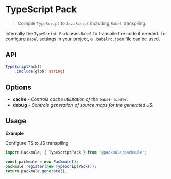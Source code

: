 # TypeScript Pack
> Compile `TypeScript` to `JavaScript` including `Babel` transpiling.

Internally the `TypeScript Pack` uses `Babel` to transpile the code if needed.
To configure `Babel` settings in your project, a `.babelrc.json` file can be used.

## API
```ts
TypeScriptPack()
    .include(glob: string)
```

## Options
* **cache** - *Controls cache utilization of the `babel-loader`.*
* **debug** - *Controls generation of source maps for the generated JS.*

## Usage

**Example**

Configure TS to JS transpiling.

```ts
import Packmule, { TypeScriptPack } from '@packmule/packmule';

const packmule = new Packmule();
packmule.register(new TypeScriptPack());
return packmule.generate();
```

